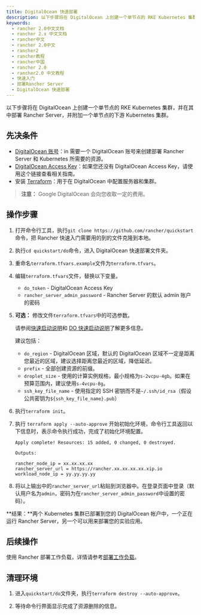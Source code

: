 ```yaml
---
title: DigitalOcean 快速部署
description: 以下步骤将在 DigitalOcean 上创建一个单节点的 RKE Kubernetes 集群，并在其中部署 Rancher Server，并附加一个单节点的下游 Kubernetes 集群。
keywords:
  - rancher 2.0中文文档
  - rancher 2.x 中文文档
  - rancher中文
  - rancher 2.0中文
  - rancher2
  - rancher教程
  - rancher中国
  - rancher 2.0
  - rancher2.0 中文教程
  - 快速入门
  - 部署Rancher Server
  - DigitalOcean 快速部署
---
```


以下步骤将在 DigitalOcean 上创建一个单节点的 RKE Kubernetes 集群，并在其中部署 Rancher Server，并附加一个单节点的下游 Kubernetes 集群。

## 先决条件

- [DigitalOcean 账号](https://www.digitalocean.com)：in 需要一个 DigitalOcean 账号来创建部署 Rancher Server 和 Kubernetes 所需要的资源。
- [DigitalOcean Access Key](https://www.digitalocean.com/community/tutorials/how-to-create-a-digitalocean-space-and-api-key)：如果您还没有 DigitalOcean Access Key，请使用这个链接查看相关指南。
- 安装 [Terraform](https://www.terraform.io/downloads.html)：用于在 DigitalOcean 中配置服务器和集群。

> **注意：**
> Google DigitalOcean 会向您收取一定的费用。

## 操作步骤

1. 打开命令行工具，执行`git clone https://github.com/rancher/quickstart`命令，把 Rancher 快速入门需要用的到的文件克隆到本地。

1. 执行`cd quickstart/do`命令，进入 DigitalOcean 快速部署文件夹。

1. 重命名`terraform.tfvars.example`文件为`terraform.tfvars`。

1. 编辑`terraform.tfvars`文件，替换以下变量。

   - `do_token` - DigitalOcean Access Key
   - `rancher_server_admin_password` - Rancher Server 的默认 admin 账户的密码

1. **可选：** 修改文件`terraform.tfvars`中的可选参数。

   请参阅[快速启动说明](https://github.com/rancher/quickstart)和 [DO 快速启动说明](https://github.com/rancher/quickstart/tree/master/do)了解更多信息。

   建议包括：

   - `do_region` - DigitalOcean 区域，默认的 DigitalOcean 区域不一定是距离您最近的区域，建议选择距离您最近的区域，降低延迟。
   - `prefix` - 全部创建资源的前缀。
   - `droplet_size` - 使用的计算实例规格，最小规格为`s-2vcpu-4gb`。如果在预算范围内，建议使用`s-4vcpu-8g`。
   - `ssh_key_file_name` - 使用指定的 SSH 密钥而不是`~/.ssh/id_rsa`（假设公共密钥为`${ssh_key_file_name}.pub`）

1. 执行`terraform init`。

1. 执行 `terraform apply --auto-approve` 开始初始化环境，命令行工具返回以下信息时，表示命令执行成功，完成了初始化环境配置。

   ```
   Apply complete! Resources: 15 added, 0 changed, 0 destroyed.

   Outputs:

   rancher_node_ip = xx.xx.xx.xx
   rancher_server_url = https://rancher.xx.xx.xx.xx.xip.io
   workload_node_ip = yy.yy.yy.yy
   ```

1. 将以上输出中的`rancher_server_url`粘贴到浏览器中。在登录页面中登录（默认用户名为`admin`，密码为在`rancher_server_admin_password`中设置的密码）。

**结果：**两个 Kubernetes 集群已部署到您的 DigitalOcean 帐户中，一个正在运行 Rancher Server，另一个可以用来部署您的实验应用。

## 后续操作

使用 Rancher 部署工作负载，详情请参考[部署工作负载](/docs/rancher2/quick-start-guide/workload/_index)。

## 清理环境

1. 进入`quickstart/do`文件夹，执行`terraform destroy --auto-approve`。

1. 等待命令行界面显示完成了资源删除的信息。
